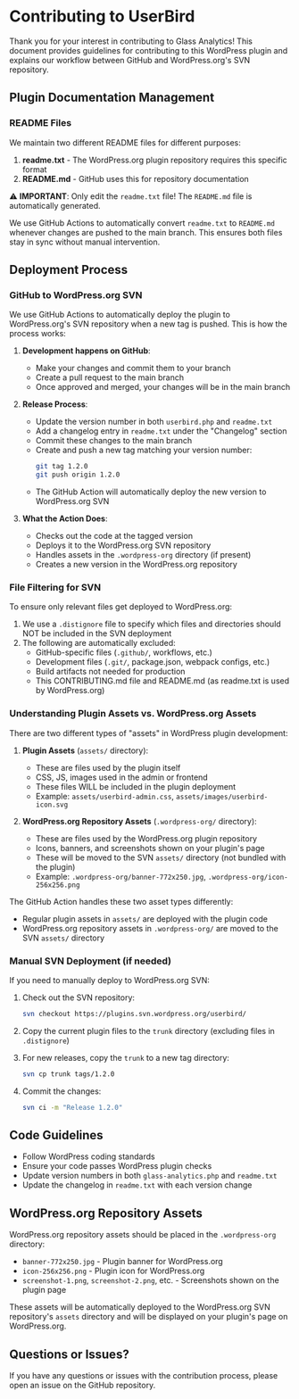 # Contributing to UserBird

Thank you for your interest in contributing to Glass Analytics! This document provides guidelines for contributing to this WordPress plugin and explains our workflow between GitHub and WordPress.org's SVN repository.

## Plugin Documentation Management

### README Files

We maintain two different README files for different purposes:

1. **readme.txt** - The WordPress.org plugin repository requires this specific format
2. **README.md** - GitHub uses this for repository documentation

⚠️ **IMPORTANT**: Only edit the `readme.txt` file! The `README.md` file is automatically generated.

We use GitHub Actions to automatically convert `readme.txt` to `README.md` whenever changes are pushed to the main branch. This ensures both files stay in sync without manual intervention.

## Deployment Process

### GitHub to WordPress.org SVN

We use GitHub Actions to automatically deploy the plugin to WordPress.org's SVN repository when a new tag is pushed. This is how the process works:

1. **Development happens on GitHub**:
   - Make your changes and commit them to your branch
   - Create a pull request to the main branch
   - Once approved and merged, your changes will be in the main branch

2. **Release Process**:
   - Update the version number in both `userbird.php` and `readme.txt`
   - Add a changelog entry in `readme.txt` under the "Changelog" section
   - Commit these changes to the main branch
   - Create and push a new tag matching your version number:
     ```bash
     git tag 1.2.0
     git push origin 1.2.0
     ```
   - The GitHub Action will automatically deploy the new version to WordPress.org SVN

3. **What the Action Does**:
   - Checks out the code at the tagged version
   - Deploys it to the WordPress.org SVN repository
   - Handles assets in the `.wordpress-org` directory (if present)
   - Creates a new version in the WordPress.org repository

### File Filtering for SVN

To ensure only relevant files get deployed to WordPress.org:

1. We use a `.distignore` file to specify which files and directories should NOT be included in the SVN deployment
2. The following are automatically excluded:
   - GitHub-specific files (`.github/`, workflows, etc.)
   - Development files (`.git/`, package.json, webpack configs, etc.)
   - Build artifacts not needed for production
   - This CONTRIBUTING.md file and README.md (as readme.txt is used by WordPress.org)

### Understanding Plugin Assets vs. WordPress.org Assets

There are two different types of "assets" in WordPress plugin development:

1. **Plugin Assets** (`assets/` directory):
   - These are files used by the plugin itself
   - CSS, JS, images used in the admin or frontend
   - These files WILL be included in the plugin deployment
   - Example: `assets/userbird-admin.css`, `assets/images/userbird-icon.svg`

2. **WordPress.org Repository Assets** (`.wordpress-org/` directory):
   - These are files used by the WordPress.org plugin repository
   - Icons, banners, and screenshots shown on your plugin's page
   - These will be moved to the SVN `assets/` directory (not bundled with the plugin)
   - Example: `.wordpress-org/banner-772x250.jpg`, `.wordpress-org/icon-256x256.png`

The GitHub Action handles these two asset types differently:
- Regular plugin assets in `assets/` are deployed with the plugin code
- WordPress.org repository assets in `.wordpress-org/` are moved to the SVN `assets/` directory

### Manual SVN Deployment (if needed)

If you need to manually deploy to WordPress.org SVN:

1. Check out the SVN repository:
   ```bash
   svn checkout https://plugins.svn.wordpress.org/userbird/
   ```

2. Copy the current plugin files to the `trunk` directory (excluding files in `.distignore`)

3. For new releases, copy the `trunk` to a new tag directory:
   ```bash
   svn cp trunk tags/1.2.0
   ```

4. Commit the changes:
   ```bash
   svn ci -m "Release 1.2.0"
   ```

## Code Guidelines

- Follow WordPress coding standards
- Ensure your code passes WordPress plugin checks
- Update version numbers in both `glass-analytics.php` and `readme.txt`
- Update the changelog in `readme.txt` with each version change

## WordPress.org Repository Assets

WordPress.org repository assets should be placed in the `.wordpress-org` directory:

- `banner-772x250.jpg` - Plugin banner for WordPress.org
- `icon-256x256.png` - Plugin icon for WordPress.org
- `screenshot-1.png`, `screenshot-2.png`, etc. - Screenshots shown on the plugin page

These assets will be automatically deployed to the WordPress.org SVN repository's `assets` directory and will be displayed on your plugin's page on WordPress.org.

## Questions or Issues?

If you have any questions or issues with the contribution process, please open an issue on the GitHub repository.